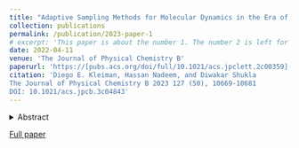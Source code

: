 ```yaml
---
title: "Adaptive Sampling Methods for Molecular Dynamics in the Era of Machine Learning"
collection: publications
permalink: /publication/2023-paper-1
# excerpt: 'This paper is about the number 1. The number 2 is left for future work.'
date: 2022-04-11
venue: 'The Journal of Physical Chemistry B'
paperurl: 'https://[pubs.acs.org/doi/full/10.1021/acs.jpclett.2c00359](https://pubs.acs.org/doi/10.1021/acs.jpcb.3c04843)'
citation: 'Diego E. Kleiman, Hassan Nadeem, and Diwakar Shukla
The Journal of Physical Chemistry B 2023 127 (50), 10669-10681
DOI: 10.1021/acs.jpcb.3c04843'
---
```

<details>
    <summary> Abstract </summary>
Molecular dynamics (MD) simulations are fundamental computational tools for the study of proteins and their free energy landscapes. However, sampling protein conformational changes through MD simulations is challenging due to the relatively long time scales of these processes. Many enhanced sampling approaches have emerged to tackle this problem, including biased sampling and path-sampling methods. In this Perspective, we focus on adaptive sampling algorithms. These techniques differ from other approaches because the thermodynamic ensemble is preserved and the sampling is enhanced solely by restarting MD trajectories at particularly chosen seeds rather than introducing biasing forces. We begin our treatment with an overview of theoretically transparent methods, where we discuss principles and guidelines for adaptive sampling. Then, we present a brief summary of select methods that have been applied to realistic systems in the past. Finally, we discuss recent advances in adaptive sampling methodology powered by deep learning techniques, as well as their shortcomings.
</details>

[Full paper]([https://pubs.acs.org/doi/full/10.1021/acs.jpclett.2c00359](https://pubs.acs.org/doi/10.1021/acs.jpcb.3c04843))
